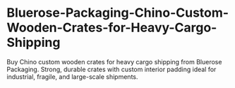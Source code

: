 # Bluerose-Packaging-Chino-Custom-Wooden-Crates-for-Heavy-Cargo-Shipping
Buy Chino custom wooden crates for heavy cargo shipping from Bluerose Packaging. Strong, durable crates with custom interior padding ideal for industrial, fragile, and large-scale shipments.
